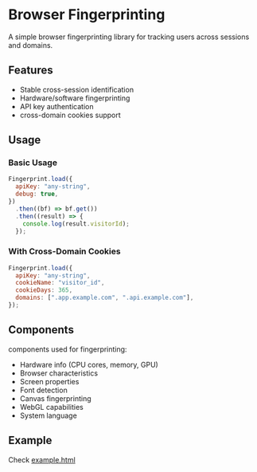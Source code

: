 # Browser Fingerprinting

A simple browser fingerprinting library for tracking users across sessions and domains.

## Features

- Stable cross-session identification
- Hardware/software fingerprinting
- API key authentication
- cross-domain cookies support

## Usage

### Basic Usage

```javascript
Fingerprint.load({
  apiKey: "any-string",
  debug: true,
})
  .then((bf) => bf.get())
  .then((result) => {
    console.log(result.visitorId);
  });
```

### With Cross-Domain Cookies

```javascript
Fingerprint.load({
  apiKey: "any-string",
  cookieName: "visitor_id",
  cookieDays: 365,
  domains: [".app.example.com", ".api.example.com"],
});
```

## Components

components used for fingerprinting:

- Hardware info (CPU cores, memory, GPU)
- Browser characteristics
- Screen properties
- Font detection
- Canvas fingerprinting
- WebGL capabilities
- System language

## Example

Check [example.html](example.html)
